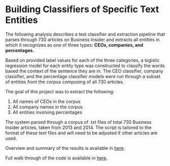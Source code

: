 # Building Classifiers of Specific Text Entities

The following analysis describes a text classifier and extraction pipeline that parses through 730 articles on Business Insider and extracts all entities in which it recognizes as one of three types: **CEOs, companies, and percentages.**

Based on provided label values for each of the three categories, a logistic regression model for each entity type was constructed to classify the words based the context of the sentence they are in. The CEO classifier, company classifier, and the percentage classifier models were run through a subset of entities from the corpus composing of all 730 articles. 

The goal of this project was to extract the following:
1.	All names of CEOs in the corpus
2.	All company names in the corpus
3.	All entities involving percentages

The system parsed through a corpus of .txt files of total 730 Business Insider articles, taken from 2013 and 2014. The script is tailored to the format of these text files and will need to be adjusted if other articles are used. 

Overview and summary of the results is available in [here](https://nbviewer.org/github/yunhwanchoi/BI-Text-Classification/blob/main/BI%20Text%20Classification%20Overview.ipynb).

Full walk through of the code is available in [here](https://nbviewer.org/github/yunhwanchoi/BI-Text-Classification/blob/main/BI%20Text%20Classification%20Code.ipynb). 
